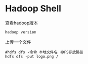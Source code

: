 # Hadoop Shell #

查看hadoop版本

	hadoop version

上传一个文件

	#hdfs dfs -命令 本地文件名 HDFS存放路径
	hdfs dfs -put logo.png /